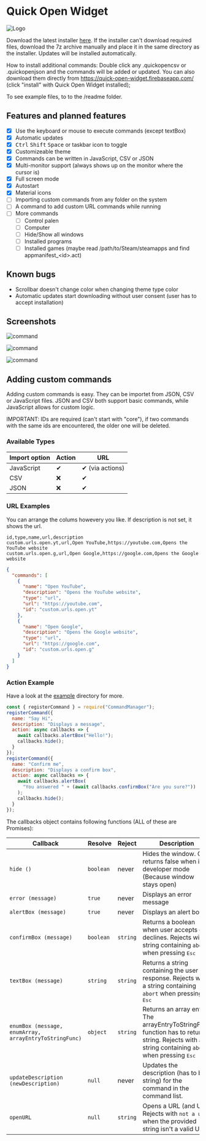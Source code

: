 # Quick Open Widget

![Logo](https://github.com/lukas-tr/quick-open-widget/raw/master/readme/logo.png "Quick Open Widget Logo")

Download the latest installer [here](https://github.com/lukas-tr/quick-open-widget/releases/latest). If the installer can't download required files, download the 7z archive manually and place it in the same directory as the installer.
Updates will be installed automatically.

How to install additional commands: Double click any .quickopencsv or .quickopenjson and the commands will be added or updated. You can also download them directly from https://quick-open-widget.firebaseapp.com/ (click "install" with Quick Open Widget installed);

To see example files, to to the /readme folder.

## Features and planned features

* [x] Use the keyboard or mouse to execute commands (except textBox)
* [x] Automatic updates
* [x] <kbd>Ctrl</kbd> <kbd>Shift</kbd> <kbd>Space</kbd> or taskbar icon to toggle
* [x] Customizeable theme
* [x] Commands can be written in JavaScript, CSV or JSON
* [x] Multi-monitor support (always shows up on the monitor where the cursor is)
* [x] Full screen mode
* [x] Autostart
* [x] Material icons
* [ ] Importing custom commands from any folder on the system
* [ ] A command to add custom URL commands while running
* [ ] More commands
  * [ ] Control palen
  * [ ] Computer
  * [ ] Hide/Show all windows
  * [ ] Installed programs
  * [ ] Installed games (maybe read /path/to/Steam/steamapps and find appmanifest\_&lt;id&gt;.act)

## Known bugs

* Scrollbar doesn't change color when changing theme type color
* Automatic updates start downloading without user consent (user has to accept installation)

## Screenshots

![command](https://github.com/lukas-tr/quick-open-widget/raw/master/readme/command.png "Typing in a command")

![command](https://github.com/lukas-tr/quick-open-widget/raw/master/readme/colors.png "The color change dialog")

![command](https://github.com/lukas-tr/quick-open-widget/raw/master/readme/dialogs.png "A confirmBox dialog")

## Adding custom commands

Adding custom commands is easy. They can be importet from JSON, CSV or JavaScript files. JSON and CSV both support basic commands, while JavaScript allows for custom logic.

IMPORTANT: IDs are required (can't start with "core"), if two commands with the same ids are encountered, the older one will be deleted.

### Available Types

| Import option | Action | URL             |
| ------------- | ------ | --------------- |
| JavaScript    | ✔      | ✔ (via actions) |
| CSV           | ❌     | ✔               |
| JSON          | ❌     | ✔               |

### URL Examples

You can arrange the colums howevery you like. If description is not set, it shows the url.

```csv
id,type,name,url,description
custom.urls.open.yt,url,Open YouTube,https://youtube.com,Opens the YouTube website
custom.urls.open.g,url,Open Google,https://google.com,Opens the Google website
```

```json
{
  "commands": [
    {
      "name": "Open YouTube",
      "description": "Opens the YouTube website",
      "type": "url",
      "url": "https://youtube.com",
      "id": "custom.urls.open.yt"
    },
    {
      "name": "Open Google",
      "description": "Opens the Google website",
      "type": "url",
      "url": "https://google.com",
      "id": "custom.urls.open.g"
    }
  ]
}
```

### Action Example

Have a look at the [example](./app/extensions/examples/index.js) directory for more.

```javascript
const { registerCommand } = require("CommandManager");
registerCommand({
  name: "Say Hi",
  description: "Displays a message",
  action: async callbacks => {
    await callbacks.alertBox("Hello!");
    callbacks.hide();
  }
});
registerCommand({
  name: "Confirm me",
  description: "Displays a confirm box",
  action: async callbacks => {
    await callbacks.alertBox(
      "You answered " + (await callbacks.confirmBox("Are you sure?"))
    );
    callbacks.hide();
  }
});
```

The callbacks object contains following functions (ALL of these are Promises):

| Callback                                               | Resolve   | Reject   | Description                                                                                                                                               |
| ------------------------------------------------------ | --------- | -------- | --------------------------------------------------------------------------------------------------------------------------------------------------------- |
| `hide ()`                                              | `boolean` | never    | Hides the window. Only returns false when in developer mode (Because window stays open)                                                                   |
| `error (message)`                                      | `true`    | never    | Displays an error message                                                                                                                                 |
| `alertBox (message)`                                   | `true`    | never    | Displays an alert box                                                                                                                                     |
| `confirmBox (message)`                                 | `boolean` | `string` | Returns a boolean when user accepts or declines. Rejects with a string containing `abort` when pressing <kbd>Esc</kbd>                                    |
| `textBox (message)`                                    | `string`  | `string` | Returns a string containing the user response. Rejects with a string containing `abort` when pressing <kbd>Esc</kbd>                                      |
| `enumBox (message, enumArray, arrayEntryToStringFunc)` | `object`  | `string` | Returns an array entry. The arrayEntryToStringFunc function has to return a string. Rejects with a string containing `abort` when pressing <kbd>Esc</kbd> |
| `updateDescription (newDescription)`                   | `null`    | never    | Updates the description (has to be string) for the command in the command list.                                                                           |
| `openURL`                                              | `null`    | `string` | Opens a URL (and URI). Rejects with `not a uri` when the provided string isn't a valid URI.                                                               |
